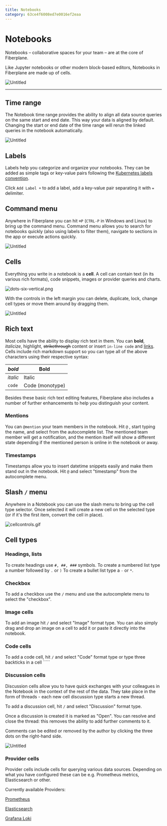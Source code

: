 ```yaml
---
title: Notebooks
category: 63ce4f6008ed7e0016ef2eaa
---
```


# Notebooks

Notebooks – collaborative spaces for your team – are at the core of Fiberplane.

Like Jupyter notebooks or other modern block-based editors, Notebooks in Fiberplane are made up of cells.

![Untitled](./notebooks/Untitled.png)

---

## Time range

The Notebook time range provides the ability to align all data source queries on the same start and end date. This way your data is aligned by default.
Changing the start or end date of the time range will rerun the linked queries in the notebook automatically.

![Untitled](./notebooks/Untitled%201.png)

## Labels

Labels help you categorize and organize your notebooks. They can be added as simple tags or key-value pairs following the [Kubernetes labels convention](https://kubernetes.io/docs/concepts/overview/working-with-objects/common-labels/).

Click `Add Label +`  to add a label, add a key-value pair separating it with `=` delimiter.

## Command menu

Anywhere in Fiberplane you can hit `⌘P`  (`CTRL-P` in Windows and Linux) to bring up the command menu. Command menu allows you to search for notebooks quickly (also using labels to filter them), navigate to sections in the app or execute actions quickly.

![Untitled](./notebooks/Untitled%202.png)

## Cells

Everything you write in a notebook is a **cell**. A cell can contain text (in its various rich formats), code snippets, images or provider queries and charts.

![dots-six-vertical.png](./notebooks/dots-six-vertical.png)

 With the controls in the left margin you can delete, duplicate, lock, change cell types or move them around by dragging them.

![Untitled](./notebooks/Untitled%203.png)

## Rich text

Most cells have the ability to display rich text in them. You can **bold**, *italicize*, highlight,  ~~strikethrough~~ content or insert `in-line code` and [links](https://www.notion.so/fiberplane/docs.fiberplane.com).
Cells include rich markdown support so you can type all of the above characters using their respective syntax:

| *bold* | Bold |
| --- | --- |
| _italic_ | Italic |
| `code` | Code (monotype) |

Besides these basic rich text editing features, Fiberplane also includes a number of further enhancements to help you distinguish your content.

### Mentions

You can `@mention` your team members in the notebook. Hit `@` , start typing the name, and select from the autocomplete list. The mentioned team member will get a notification, and the mention itself will show a different state depending if the mentioned person is online in the notebook or away.

### Timestamps

Timestamps allow you to insert datetime snippets easily and make them stand out in the notebook. Hit `@`  and select "timestamp" from the autocomplete menu.

## Slash `/` menu

Anywhere in a Notebook you can use the slash menu to bring up the cell type selector. Once selected it will create a new cell on the selected type (or if it's the first item, convert the cell in place).

![cellcontrols.gif](./notebooks/cellcontrols.gif)

## Cell types

### Headings, lists

To create headings use `#, ##, ###` symbols.
To create a numbered list type a number followed by `.` or `)`
To create a bullet list type a `-` or `*`.

### Checkbox

To add a checkbox use the `/` menu and use the autocomplete menu to select the "checkbox".

### Image cells

To add an image hit `/` and select "Image" format type. You can also simply drag and drop an image on a cell to add it or paste it directly into the notebook.

### Code cells

To add a code cell, hit `/` and select "Code" format type or type three backticks in a cell `````

### Discussion cells

Discussion cells allow you to have quick exchanges with your colleagues in the Notebook in the context of the rest of the data. They take place in the form of threads - each new cell discussion type starts a new thread.

To add a discussion cell, hit `/` and select "Discussion" format type.

Once a discussion is created it is marked as "Open". You can resolve and close the thread: this removes the ability to add further comments to it.

Comments can be edited or removed by the author by clicking the three dots on the right-hand side.

![Untitled](./notebooks/Untitled%204.png)

### Provider cells

Provider cells include cells for querying various data sources. Depending on what you have configured these can be e.g. Prometheus metrics, Elasticsearch or other.

Currently available Providers:

[Prometheus](./providers/Prometheus.md) 

[Elasticsearch](./providers/Elasticsearch.md) 

[Grafana Loki](./providers/Grafana%20Loki.md)
